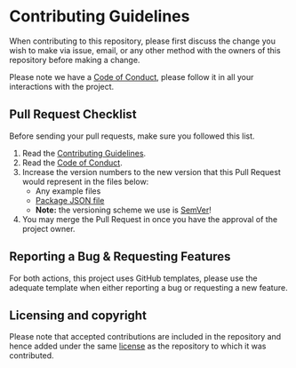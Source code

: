 # Contributing Guidelines

When contributing to this repository, please first discuss the change you wish
to make via issue, email, or any other method with the owners of this repository
before making a change.

Please note we have a [Code of Conduct](CODE-OF-CONDUCT.md), please follow it in
all your interactions with the project.

## Pull Request Checklist

Before sending your pull requests, make sure you followed this list.

1. Read the [Contributing Guidelines](CONTRIBUTING.md).
2. Read the [Code of Conduct](CODE-OF-CONDUCT.md).
3. Increase the version numbers to the new version that this Pull Request would
   represent in the files below:
    - Any example files
    - [Package JSON file](package.json)
    - **Note:** the versioning scheme we use is [SemVer](http://semver.org/)!
4. You may merge the Pull Request in once you have the approval of the project
   owner.

## Reporting a Bug & Requesting Features

For both actions, this project uses GitHub templates, please use the adequate
template when either reporting a bug or requesting a new feature.

## Licensing and copyright

Please note that accepted contributions are included in the repository and hence
added under the same [license](LICENSE.md) as the repository to which it was
contributed.
